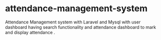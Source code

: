 # attendance-management-system
Attendance Management system with Laravel and Mysql with user dashboard having search functionality and attendance dashboard to mark and display attendance .
